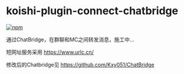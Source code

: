 # koishi-plugin-connect-chatbridge

[![npm](https://img.shields.io/npm/v/koishi-plugin-connect-chatbridge?style=flat-square)](https://www.npmjs.com/package/koishi-plugin-connect-chatbridge)

通过ChatBridge，在群聊和MC之间转发消息，施工中...

短网址服务采用
https://www.urlc.cn/

修改后的Chatbridge见
https://github.com/Kxy051/ChatBridge
